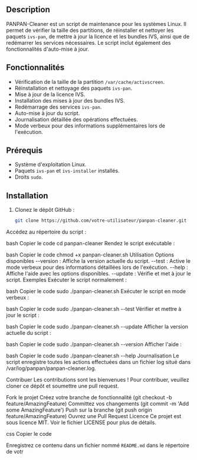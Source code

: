 

## Description

PANPAN-Cleaner est un script de maintenance pour les systèmes Linux. Il permet de vérifier la taille des partitions, de réinstaller et nettoyer les paquets `ivs-pan`, de mettre à jour la licence et les bundles IVS, ainsi que de redémarrer les services nécessaires. Le script inclut également des fonctionnalités d'auto-mise à jour.

## Fonctionnalités

- Vérification de la taille de la partition `/var/cache/activscreen`.
- Réinstallation et nettoyage des paquets `ivs-pan`.
- Mise à jour de la licence IVS.
- Installation des mises à jour des bundles IVS.
- Redémarrage des services `ivs-pan`.
- Auto-mise à jour du script.
- Journalisation détaillée des opérations effectuées.
- Mode verbeux pour des informations supplémentaires lors de l'exécution.

## Prérequis

- Système d'exploitation Linux.
- Paquets `ivs-pan` et `ivs-installer` installés.
- Droits `sudo`.

## Installation

1. Clonez le dépôt GitHub :
   ```bash
   git clone https://github.com/votre-utilisateur/panpan-cleaner.git
Accédez au répertoire du script :

bash
Copier le code
cd panpan-cleaner
Rendez le script exécutable :

bash
Copier le code
chmod +x panpan-cleaner.sh
Utilisation
Options disponibles
--version : Affiche la version actuelle du script.
--test : Active le mode verbeux pour des informations détaillées lors de l'exécution.
--help : Affiche l'aide avec les options disponibles.
--update : Vérifie et met à jour le script.
Exemples
Exécuter le script normalement :

bash
Copier le code
sudo ./panpan-cleaner.sh
Exécuter le script en mode verbeux :

bash
Copier le code
sudo ./panpan-cleaner.sh --test
Vérifier et mettre à jour le script :

bash
Copier le code
sudo ./panpan-cleaner.sh --update
Afficher la version actuelle du script :

bash
Copier le code
sudo ./panpan-cleaner.sh --version
Afficher l'aide :

bash
Copier le code
sudo ./panpan-cleaner.sh --help
Journalisation
Le script enregistre toutes les actions effectuées dans un fichier log situé dans /var/log/panpan/panpan-cleaner.log.

Contribuer
Les contributions sont les bienvenues ! Pour contribuer, veuillez cloner ce dépôt et soumettre une pull request.

Fork le projet
Créez votre branche de fonctionnalité (git checkout -b feature/AmazingFeature)
Committez vos changements (git commit -m 'Add some AmazingFeature')
Push sur la branche (git push origin feature/AmazingFeature)
Ouvrez une Pull Request
Licence
Ce projet est sous licence MIT. Voir le fichier LICENSE pour plus de détails.

css
Copier le code

Enregistrez ce contenu dans un fichier nommé `README.md` dans le répertoire de votr
